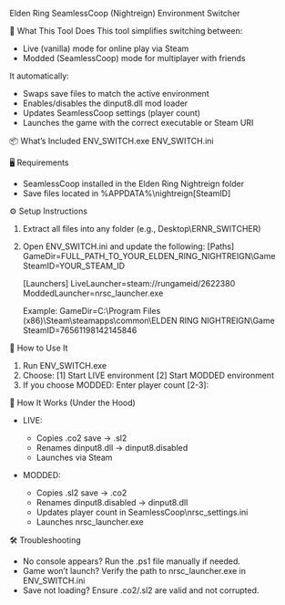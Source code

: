 Elden Ring SeamlessCoop (Nightreign) Environment Switcher

🔧 What This Tool Does
This tool simplifies switching between:
- Live (vanilla) mode for online play via Steam
- Modded (SeamlessCoop) mode for multiplayer with friends

It automatically:
- Swaps save files to match the active environment
- Enables/disables the dinput8.dll mod loader
- Updates SeamlessCoop settings (player count)
- Launches the game with the correct executable or Steam URI

📦 What’s Included
ENV_SWITCH.exe
ENV_SWITCH.ini

🖥 Requirements
- SeamlessCoop installed in the Elden Ring Nightreign folder
- Save files located in %APPDATA%\nightreign\[SteamID]

⚙️ Setup Instructions
1. Extract all files into any folder (e.g., Desktop\ERNR_SWITCHER)
2. Open ENV_SWITCH.ini and update the following:
   [Paths]
   GameDir=FULL_PATH_TO_YOUR_ELDEN_RING_NIGHTREIGN\Game
   SteamID=YOUR_STEAM_ID

   [Launchers]
   LiveLauncher=steam://rungameid/2622380
   ModdedLauncher=nrsc_launcher.exe

   Example:
   GameDir=C:\Program Files (x86)\Steam\steamapps\common\ELDEN RING NIGHTREIGN\Game
   SteamID=76561198142145846

🚀 How to Use It
1. Run ENV_SWITCH.exe
2. Choose:
   [1] Start LIVE environment
   [2] Start MODDED environment
3. If you choose MODDED:
   Enter player count [2-3]:

🧼 How It Works (Under the Hood)
- LIVE:
  - Copies .co2 save → .sl2
  - Renames dinput8.dll → dinput8.disabled
  - Launches via Steam

- MODDED:
  - Copies .sl2 save → .co2
  - Renames dinput8.disabled → dinput8.dll
  - Updates player count in SeamlessCoop\nrsc_settings.ini
  - Launches nrsc_launcher.exe

🛠️ Troubleshooting
- No console appears? Run the .ps1 file manually if needed.
- Game won’t launch? Verify the path to nrsc_launcher.exe in ENV_SWITCH.ini
- Save not loading? Ensure .co2/.sl2 are valid and not corrupted.
